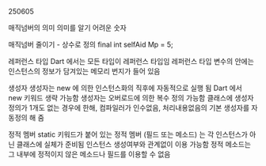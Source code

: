 250605

매직넘버의 의미
의미를 알기 어려운 숫자

매직넘버 줄이기 - 상수로 정의
final int selfAid Mp = 5;

레퍼런스 타입
Dart 에서는 모든 타입이 레퍼런스 타입임
레퍼런스 타입 변수의 안에는 인스턴스의 정보가 담겨있는 메모리 번지가 들어 있음

생성자
생성자는 new 에 의한 인스턴스화의 직후에 자동적으로 실행 됨
Dart 에서 new 키워드 생략 가능함
생성자는 오버로드에 의한 복수 정의 가능함
클래스에 생성자 정의가 1개도 없는 경우에 한해, 컴파일러가 인수없음, 처리내용없음의 기본 생성자를 자동정의 해 줌

정적 멤버
static 키워드가 붙어 있는 정적 멤버 (필드 또는 메소드) 는 각 인스턴스가 아닌 클래스에 실체가 준비됨
인스턴스 생성여부와 관계없이 이용 가능함
정적 메소드는 그 내부에 정적이지 않은 메소드나 필드를 이용할 수 없음
